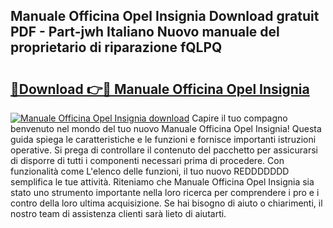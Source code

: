 ## Manuale Officina Opel Insignia Download gratuit PDF - Part-jwh Italiano Nuovo manuale del proprietario di riparazione fQLPQ

# <h2><a href="http://dfed6xw.blite.top/?on=Manuale+Officina+Opel+Insignia">🔗Download 👉🔴 Manuale Officina Opel Insignia</a></h2>

[![Manuale Officina Opel Insignia download](https://i.imgur.com/lujVjoI.png)](http://dfed6xw.blite.top/?on=Manuale+Officina+Opel+Insignia)
Capire il tuo compagno benvenuto nel mondo del tuo nuovo Manuale Officina Opel Insignia! Questa guida spiega le caratteristiche e le funzioni e fornisce importanti istruzioni operative. Si prega di controllare il contenuto del pacchetto per assicurarsi di disporre di tutti i componenti necessari prima di procedere. Con funzionalità come L'elenco delle funzioni, il tuo nuovo REDDDDDDD semplifica le tue attività. Riteniamo che Manuale Officina Opel Insignia sia stato uno strumento importante nella loro ricerca per comprendere i pro e i contro della loro ultima acquisizione. Se hai bisogno di aiuto o chiarimenti, il nostro team di assistenza clienti sarà lieto di aiutarti.
